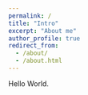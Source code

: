 ```yaml
---
permalink: /
title: "Intro"
excerpt: "About me"
author_profile: true
redirect_from: 
  - /about/
  - /about.html
---
```


Hello World.
